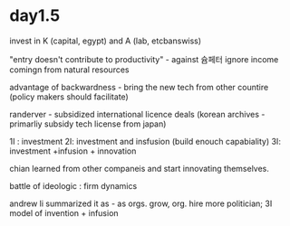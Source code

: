 
# day1.5
invest in K (capital, egypt) and A (lab, etcbanswiss)

"entry doesn't contribute to productivity"  - against 슘페터
ignore income comingn from natural resources

advantage of backwardness - bring the new tech from other countire (policy makers should facilitate)

randerver - subsidized international licence deals (korean archives - primarliy subsidy tech license from japan)

1I : investment
2I: investment and insfusion (build enouch capabiality)
3I: investment +infusion + innovation 

chian learned from other companeis and start innovating themselves.

battle of ideologic : firm dynamics 

andrew li summarized it as - as orgs. grow, org. hire more politician; 3I model of invention + infusion